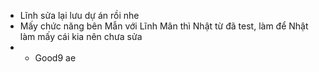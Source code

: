 - Lĩnh sửa lại lưu dự án rồi nhe
- Mấy chức năng bên Mẫn với Lĩnh Mân thì Nhật từ đã test, làm để Nhật làm mấy cái kia nên chưa sửa
- - Good9 ae
